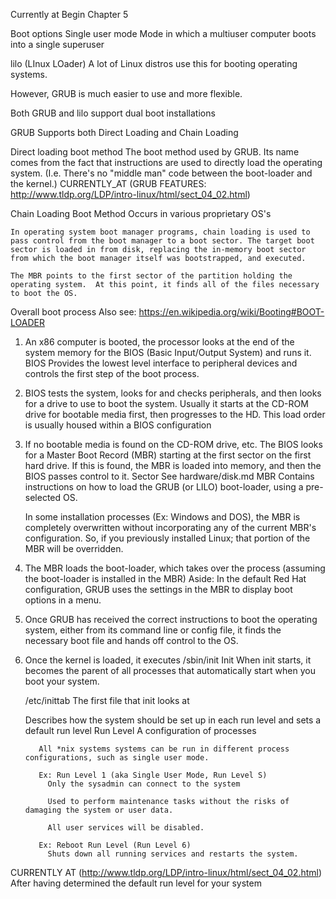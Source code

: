 Currently at
  Begin Chapter 5


Boot options
  Single user mode
    Mode in which a multiuser computer boots into a single superuser

lilo (LInux LOader)
  A lot of Linux distros use this for booting operating systems.

  However, GRUB is much easier to use and more flexible.

  Both GRUB and lilo support dual boot installations

GRUB
  Supports both Direct Loading and Chain Loading

  Direct loading boot method
    The boot method used by GRUB.  Its name comes from the fact that instructions are used to directly load the operating system.  (I.e. There's no "middle man" code between the boot-loader and the kernel.)
      CURRENTLY_AT (GRUB FEATURES: http://www.tldp.org/LDP/intro-linux/html/sect_04_02.html)
  
  Chain Loading Boot Method
    Occurs in various proprietary OS's

    In operating system boot manager programs, chain loading is used to pass control from the boot manager to a boot sector. The target boot sector is loaded in from disk, replacing the in-memory boot sector from which the boot manager itself was bootstrapped, and executed.

    The MBR points to the first sector of the partition holding the operating system.  At this point, it finds all of the files necessary to boot the OS.
      

Overall boot process
  Also see: https://en.wikipedia.org/wiki/Booting#BOOT-LOADER
  1) An x86 computer is booted, the processor looks at the end of the system memory for the BIOS (Basic Input/Output System) and runs it.
    BIOS
      Provides the lowest level interface to peripheral devices and controls the first step of the boot process.

  2) BIOS tests the system, looks for and checks peripherals, and then looks for a drive to use to boot the system.
    Usually it starts at the CD-ROM drive for bootable media first, then progresses to the HD.
      This load order is usually housed within a BIOS configuration

  3) If no bootable media is found on the CD-ROM drive, etc. The BIOS looks for a Master Boot Record (MBR) starting at the first sector on the first hard drive.  If this is found, the MBR is loaded into memory, and then the BIOS passes control to it.
    Sector
      See hardware/disk.md
    MBR
      Contains instructions on how to load the GRUB (or LILO) boot-loader, using a pre-selected OS.

      In some installation processes (Ex: Windows and DOS), the MBR is completely overwritten without incorporating any of the current MBR's configuration.  So, if you previously installed Linux; that portion of the MBR will be overridden.


  4) The MBR loads the boot-loader, which takes over the process (assuming the boot-loader is installed in the MBR)
    Aside:
      In the default Red Hat configuration, GRUB uses the settings in the MBR to display boot options in a menu.

  5) Once GRUB has received the correct instructions to boot the operating system, either from its command line or config file, it finds the necessary boot file and hands off control to the OS.

  6) Once the kernel is loaded, it executes /sbin/init
    Init
      When init starts, it becomes the parent of all processes that automatically start when you boot your system.

      /etc/inittab
        The first file that init looks at

        Describes how the system should be set up in each run level and sets a default run level
          Run Level
            A configuration of processes

            All *nix systems systems can be run in different process configurations, such as single user mode.

            Ex: Run Level 1 (aka Single User Mode, Run Level S)
              Only the sysadmin can connect to the system

              Used to perform maintenance tasks without the risks of damaging the system or user data.

              All user services will be disabled.

            Ex: Reboot Run Level (Run Level 6)
              Shuts down all running services and restarts the system.

CURRENTLY AT (http://www.tldp.org/LDP/intro-linux/html/sect_04_02.html)  After having determined the default run level for your system
